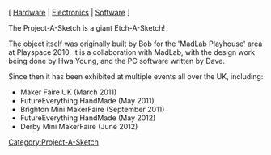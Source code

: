\[ [Hardware](Project_a_Sketch/Hardware "wikilink") \|
[Electronics](Project_a_Sketch/Electronics "wikilink") \|
[Software](Project_a_Sketch/Software "wikilink") \]

The Project-A-Sketch is a giant Etch-A-Sketch!

The object itself was originally built by Bob for the 'MadLab Playhouse'
area at Playspace 2010. It is a collaboration with MadLab, with the
design work being done by Hwa Young, and the PC software written by
Dave.

Since then it has been exhibited at multiple events all over the UK,
including:

-   Maker Faire UK (March 2011)
-   FutureEverything HandMade (May 2011)
-   Brighton Mini MakerFaire (September 2011)
-   FutureEverything HandMade (May 2012)
-   Derby Mini MakerFaire (June 2012)

[Category:Project-A-Sketch](Category:Project-A-Sketch "wikilink")